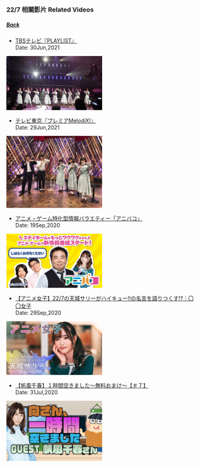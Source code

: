 ### 22/7 相關影片 Related Videos
##### [Back](../../../readme.md)

- [TBSテレビ『PLAYLIST』](20210630_PLATLIST.md)<br>
Date: 30Jun,2021<br>
<img src="../../../Img/227Related/20210630_PLATLIST.jpg" width="50%">

- [テレビ東京『プレミアMelodiX!』](プレミアMelodiX!.md)<br>
Date: 29Jun,2021<br>
<img src="../../../Img/227Related/20210629_PremierMelodiX.jpg" width="50%">

- [アニメ・ゲーム特化型情報バラエティー「アニバコ」](20200919_AnimenGameInfo.md)<br>
Date: 19Sep,2020<br>
<img src="../../../Img/227Related/20200919_AnimenGameInfo.jpg" width="50%">

- [【アニメ女子】22/7の天城サリーがハイキュー!!の名言を語りつくす!?｜〇〇女子](20200829_227.AmakiSally.The_best_quotes.md)<br>
Date: 29Sep,2020<br>
<img src="../../../Img/227Related/20200829_227.AmakiSally.The_best_quotes.jpg" width="50%">

- [【帆風千春】１時間空きました～無料おまけ～【＃７】](20200731_Nicovideo_Chiharu.md)<br>
Date: 31Jul,2020<br>
<img src="../../../Img/227Related/20200731_Nicovideo_Chiharu.jpg" width="50%">